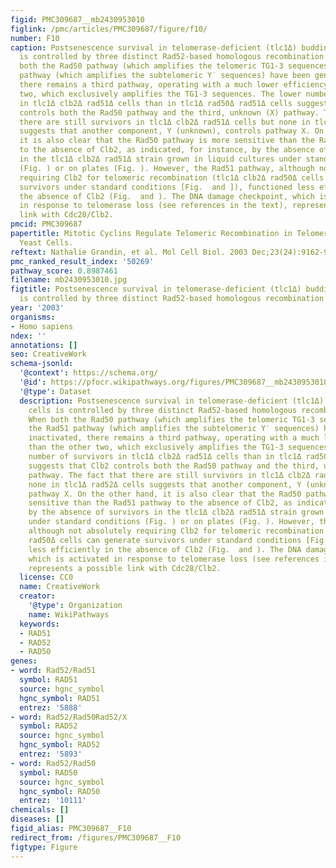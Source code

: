 ```yaml
---
figid: PMC309687__mb2430953010
figlink: /pmc/articles/PMC309687/figure/f10/
number: F10
caption: Postsenescence survival in telomerase-deficient (tlc1Δ) budding yeast cells
  is controlled by three distinct Rad52-based homologous recombination pathways. When
  both the Rad50 pathway (which amplifies the telomeric TG1-3 sequences) and the Rad51
  pathway (which amplifies the subtelomeric Y′ sequences) have been genetically inactivated,
  there remains a third pathway, operating with a much lower efficiency than the other
  two, which exclusively amplifies the TG1-3 sequences. The lower number of survivors
  in tlc1Δ clb2Δ rad51Δ cells than in tlc1Δ rad50Δ rad51Δ cells suggests that Clb2
  controls both the Rad50 pathway and the third, unknown (X) pathway. The fact that
  there are still survivors in tlc1Δ clb2Δ rad51Δ cells but none in tlc1Δ rad52Δ cells
  suggests that another component, Y (unknown), controls pathway X. On the other hand,
  it is also clear that the Rad50 pathway is more sensitive than the Rad51 pathway
  to the absence of Clb2, as indicated, for instance, by the absence of survivors
  in the tlc1Δ clb2Δ rad51Δ strain grown in liquid cultures under standard conditions
  (Fig. ) or on plates (Fig. ). However, the Rad51 pathway, although not absolutely
  requiring Clb2 for telomeric recombination (tlc1Δ clb2Δ rad50Δ cells can generate
  survivors under standard conditions [Fig.  and ]), functioned less efficiently in
  the absence of Clb2 (Fig.  and ). The DNA damage checkpoint, which is activated
  in response to telomerase loss (see references in the text), represents a possible
  link with Cdc28/Clb2.
pmcid: PMC309687
papertitle: Mitotic Cyclins Regulate Telomeric Recombination in Telomerase-Deficient
  Yeast Cells.
reftext: Nathalie Grandin, et al. Mol Cell Biol. 2003 Dec;23(24):9162-9177.
pmc_ranked_result_index: '50269'
pathway_score: 0.8987461
filename: mb2430953010.jpg
figtitle: Postsenescence survival in telomerase-deficient (tlc1Δ) budding yeast cells
  is controlled by three distinct Rad52-based homologous recombination pathways
year: '2003'
organisms:
- Homo sapiens
ndex: ''
annotations: []
seo: CreativeWork
schema-jsonld:
  '@context': https://schema.org/
  '@id': https://pfocr.wikipathways.org/figures/PMC309687__mb2430953010.html
  '@type': Dataset
  description: Postsenescence survival in telomerase-deficient (tlc1Δ) budding yeast
    cells is controlled by three distinct Rad52-based homologous recombination pathways.
    When both the Rad50 pathway (which amplifies the telomeric TG1-3 sequences) and
    the Rad51 pathway (which amplifies the subtelomeric Y′ sequences) have been genetically
    inactivated, there remains a third pathway, operating with a much lower efficiency
    than the other two, which exclusively amplifies the TG1-3 sequences. The lower
    number of survivors in tlc1Δ clb2Δ rad51Δ cells than in tlc1Δ rad50Δ rad51Δ cells
    suggests that Clb2 controls both the Rad50 pathway and the third, unknown (X)
    pathway. The fact that there are still survivors in tlc1Δ clb2Δ rad51Δ cells but
    none in tlc1Δ rad52Δ cells suggests that another component, Y (unknown), controls
    pathway X. On the other hand, it is also clear that the Rad50 pathway is more
    sensitive than the Rad51 pathway to the absence of Clb2, as indicated, for instance,
    by the absence of survivors in the tlc1Δ clb2Δ rad51Δ strain grown in liquid cultures
    under standard conditions (Fig. ) or on plates (Fig. ). However, the Rad51 pathway,
    although not absolutely requiring Clb2 for telomeric recombination (tlc1Δ clb2Δ
    rad50Δ cells can generate survivors under standard conditions [Fig.  and ]), functioned
    less efficiently in the absence of Clb2 (Fig.  and ). The DNA damage checkpoint,
    which is activated in response to telomerase loss (see references in the text),
    represents a possible link with Cdc28/Clb2.
  license: CC0
  name: CreativeWork
  creator:
    '@type': Organization
    name: WikiPathways
  keywords:
  - RAD51
  - RAD52
  - RAD50
genes:
- word: Rad52/Rad51
  symbol: RAD51
  source: hgnc_symbol
  hgnc_symbol: RAD51
  entrez: '5888'
- word: Rad52/Rad50Rad52/X
  symbol: RAD52
  source: hgnc_symbol
  hgnc_symbol: RAD52
  entrez: '5893'
- word: Rad52/Rad50
  symbol: RAD50
  source: hgnc_symbol
  hgnc_symbol: RAD50
  entrez: '10111'
chemicals: []
diseases: []
figid_alias: PMC309687__F10
redirect_from: /figures/PMC309687__F10
figtype: Figure
---
```

